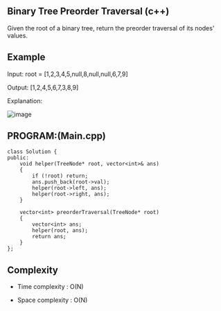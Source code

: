 ## Binary Tree Preorder Traversal (c++)

Given the root of a binary tree, return the preorder traversal of its nodes' values.

## Example
Input: root = [1,2,3,4,5,null,8,null,null,6,7,9]

Output: [1,2,4,5,6,7,3,8,9]

Explanation: 

![image](https://github.com/user-attachments/assets/feba273c-6f80-405f-a191-efd819a86750)


## PROGRAM:(Main.cpp)
```
class Solution {
public:
    void helper(TreeNode* root, vector<int>& ans) 
    { 
        if (!root) return;
        ans.push_back(root->val);      
        helper(root->left, ans);         
        helper(root->right, ans);    
    }

    vector<int> preorderTraversal(TreeNode* root) 
    {
        vector<int> ans;
        helper(root, ans);
        return ans;
    }
};
```
## Complexity
- Time complexity : O(N)

- Space complexity : O(N)

